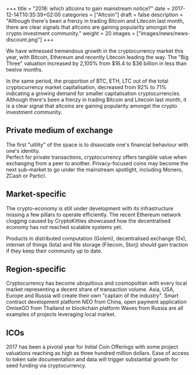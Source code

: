 +++
title = "2018: which altcoins to gain mainstream notice?"
date = 2017-12-14T10:35:39+02:00
categories = ["Altcoin"]
draft = false
description = "Although there's been a frenzy in trading Bitcoin and Litecoin last month, there are clear signals that altcoins are gaining popularity amongst the crypto investment community."
weight = 20
images = ["images/news/news-discount.png"]
+++

We have witnessed tremendous growth in the cryptocurrency market this year, with Bitcoin, Ethereum and recently Litecoin leading the way.
The "Big Three" valuation increased by 2,100% from $16.4 to $36 billion in less than twelve months.

In the same period, the proportion of BTC, ETH, LTC out of the total cryptocurrency market capitalisation, decreased from 92% to 71% indicating a growing demand for smaller capitalisation cryptocurrencies.
Although there's been a frenzy in trading Bitcoin and Litecoin last month, it is a clear signal that altcoins are gaining popularity amongst the crypto investment community.

## Private medium of exchange

The first "utility" of the space is to dissociate one's financial behaviour with one's identity.  
Perfect for private transactions, cryptocurrency offers tangible value when exchanging from a peer to another. 
Privacy-focused coins may become the next sub-market to go under the mainstream spotlight, including Monero, ZCash or Particl.

## Market-specific

The crypto-economy is still under development with its infrastructure missing a few pillars to operate efficiently. The recent Ethereum network clogging caused by CryptoKitties showcased how the decentralised economy has not reached scalable systems yet.

Products in distributed computation (Golem), decentralised exchange (0x), internet of things (Iota) and file storage (Filecoin, Storj) should gain traction if they keep their community up to date.

## Region-specific

Cryptocurrency has become ubiquitious and cosmopolitan with every local market representing a decent share of transaction volume. Asia, USA, Europe and Russia will create their own "captain of the industry".
Smart contract development platform NEO from China, open payment application OmiseGO from Thailand or blockchain platform Waves from Russia are all examples of projects leveraging local market.

## ICOs

2017 has been a pivotal year for Initial Coin Offerings with some project valuations reaching as high as three hundred million dollars. Ease of access to token sale documentation and data will trigger substantial growth for seed funding via cryptocurrency.
